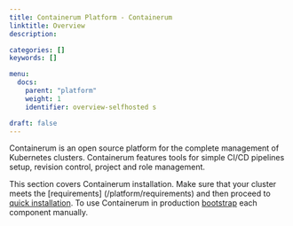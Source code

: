 ```yaml
---
title: Containerum Platform - Containerum
linktitle: Overview
description:

categories: []
keywords: []

menu:
  docs:
    parent: "platform"
    weight: 1
    identifier: overview-selfhosted s

draft: false
---
```

Containerum is an open source platform for the complete management of Kubernetes clusters. Containerum features tools for simple CI/CD pipelines setup, revision control, project and role management.

This section covers Containerum installation. Make sure that your cluster meets the [requirements] (/platform/requirements) and then proceed to [quick installation](/platform/installation). To use Containerum in production [bootstrap](/platform/components/) each component manually.
